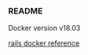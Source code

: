### README

Docker version v18.03

[rails docker reference](https://docker-docs.netlify.app/compose/rails/)
